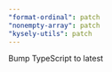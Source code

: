 ```yaml
---
"format-ordinal": patch
"nonempty-array": patch
"kysely-utils": patch
---
```


Bump TypeScript to latest
